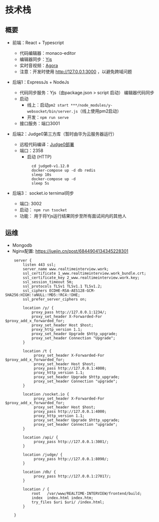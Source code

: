 # 技术栈
## 概要
- 前端：React + Typescript
  - 代码编辑器：monaco-editor
  - 编辑器同步：[Yjs](https://github.com/yjs/yjs)
  - 实时音视频：[Agora](https://console.agora.io/)
  - 注意：开发时使用 http://127.0.0.1:3000 ，以避免跨域问题
  
- 后端1：ExpressJs + NodeJs
  - 代码同步服务：Yjs（由package.json > script 启动） 编辑器代码同步
  - 启动
    - 线上：启动`pm2 start ***/node_modules/y-websocket/bin/server.js`（线上使用pm2启动）
    - 开发：`npm run serve`
  - 接口服务：端口3001

- 后端2：Judge0第三方库（暂时由华为云服务器运行）
  - 远程代码编译：[Judge0部署](https://github.com/judge0/judge0/blob/master/CHANGELOG.md#deployment-procedure) 
  - 端口：2358
    - 启动 (HTTP)
      ```
        cd judge0-v1.12.0
        docker-compose up -d db redis
        sleep 10s
        docker-compose up -d
        sleep 5s
      ```

- 后端3： socket.io   ternimal同步
  - 端口: 3002
  - 启动： `npm run tsocket`
  - 功能： 用于将Yjs运行结果同步至所有面试间内的其他人


## 运维
- Mongodb
- Nginx配置: https://juejin.cn/post/6844904134345228301
```
    server {                    
        listen 443 ssl;
        server_name www.realtimeinterview.work;
        ssl_certificate 1_www.realtimeinterview.work_bundle.crt;
        ssl_certificate_key 2_www.realtimeinterview.work.key;
        ssl_session_timeout 5m;
        ssl_protocols TLSv1 TLSv1.1 TLSv1.2;
        ssl_ciphers ECDHE-RSA-AES128-GCM-SHA256:HIGH:!aNULL:!MD5:!RC4:!DHE;
        ssl_prefer_server_ciphers on;

        location /y/ {
            proxy_pass http://127.0.0.1:1234/;
            proxy_set_header X-Forwarded-For $proxy_add_x_forwarded_for;
            proxy_set_header Host $host;
            proxy_http_version 1.1;
            proxy_set_header Upgrade $http_upgrade;
            proxy_set_header Connection "Upgrade";
        }

        location /t {
             proxy_set_header X-Forwarded-For $proxy_add_x_forwarded_for;
             proxy_set_header Host $host;
             proxy_pass http://127.0.0.1:4000;
             proxy_http_version 1.1;
             proxy_set_header Upgrade $http_upgrade;
             proxy_set_header Connection "upgrade";
        }

        location /socket.io {
             proxy_set_header X-Forwarded-For $proxy_add_x_forwarded_for;
             proxy_set_header Host $host;
             proxy_pass http://127.0.0.1:4000;
             proxy_http_version 1.1;
             proxy_set_header Upgrade $http_upgrade;
             proxy_set_header Connection "upgrade";
        }

        location /api/ {
             proxy_pass http://127.0.0.1:3001/;
        }
        
        location /judge/ {
             proxy_pass http://127.0.0.1:8090/;
        }

        location /db/ {
             proxy_pass http://127.0.0.1:27017/;
        }

        location / {
            root   /var/www/REALTIME-INTERVIEW/frontend/build;
            index  index.html index.htm;
            try_files $uri $uri/ /index.html;
        }

    }

```